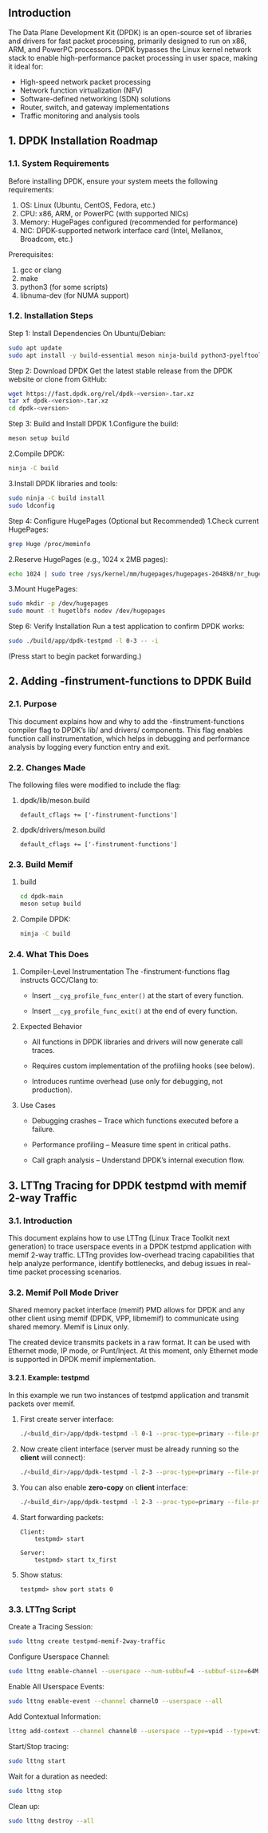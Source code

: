 ## Introduction

The Data Plane Development Kit (DPDK) is an open-source set of libraries and drivers for fast packet processing, primarily designed to run on x86, ARM, and PowerPC processors. DPDK bypasses the Linux kernel network stack to enable high-performance packet processing in user space, making it ideal for:

* High-speed network packet processing
* Network function virtualization (NFV)
* Software-defined networking (SDN) solutions
* Router, switch, and gateway implementations
* Traffic monitoring and analysis tools

## 1. DPDK Installation Roadmap

### 1.1. System Requirements

Before installing DPDK, ensure your system meets the following requirements:

1. OS: Linux (Ubuntu, CentOS, Fedora, etc.)
2. CPU: x86, ARM, or PowerPC (with supported NICs)
3. Memory: HugePages configured (recommended for performance)
4. NIC: DPDK-supported network interface card (Intel, Mellanox, Broadcom, etc.)

Prerequisites:

1. gcc or clang
2. make
3. python3 (for some scripts)
4. libnuma-dev (for NUMA support)

### 1.2. Installation Steps

Step 1: Install Dependencies
On Ubuntu/Debian:

```bash
sudo apt update
sudo apt install -y build-essential meson ninja-build python3-pyelftools libnuma-dev pkg-config
```

Step 2: Download DPDK
Get the latest stable release from the DPDK website or clone from GitHub:

```bash
wget https://fast.dpdk.org/rel/dpdk-<version>.tar.xz
tar xf dpdk-<version>.tar.xz
cd dpdk-<version>
```

Step 3: Build and Install DPDK
1.Configure the build:

```bash
meson setup build
```

2.Compile DPDK:

```bash
ninja -C build
```

3.Install DPDK libraries and tools:

```bash
sudo ninja -C build install
sudo ldconfig
```

Step 4: Configure HugePages (Optional but Recommended)
1.Check current HugePages:

```bash
grep Huge /proc/meminfo
```

2.Reserve HugePages (e.g., 1024 x 2MB pages):

```bash
echo 1024 | sudo tree /sys/kernel/mm/hugepages/hugepages-2048kB/nr_hugepages
```

3.Mount HugePages:

```bash
sudo mkdir -p /dev/hugepages
sudo mount -t hugetlbfs nodev /dev/hugepages
```

Step 6: Verify Installation
Run a test application to confirm DPDK works:

```bash
sudo ./build/app/dpdk-testpmd -l 0-3 -- -i
```

(Press start to begin packet forwarding.)

## 2. Adding -finstrument-functions to DPDK Build

### 2.1. Purpose

This document explains how and why to add the -finstrument-functions compiler flag to DPDK’s lib/ and drivers/ components. This flag enables function call instrumentation, which helps in debugging and performance analysis by logging every function entry and exit.

### 2.2. Changes Made

The following files were modified to include the flag:

1. dpdk/lib/meson.build

    ```build
    default_cflags += ['-finstrument-functions']
    ```

2. dpdk/drivers/meson.build

    ```build
    default_cflags += ['-finstrument-functions']
    ```

### 2.3. Build Memif

1. build

    ```bash
    cd dpdk-main
    meson setup build
    ```

2. Compile DPDK:

    ```bash
    ninja -C build
    ```

### 2.4. What This Does

1. Compiler-Level Instrumentation
The -finstrument-functions flag instructs GCC/Clang to:

    * Insert `__cyg_profile_func_enter()` at the start of every function.

    * Insert `__cyg_profile_func_exit()` at the end of every function.

2. Expected Behavior
    * All functions in DPDK libraries and drivers will now generate call traces.

    * Requires custom implementation of the profiling hooks (see below).

    * Introduces runtime overhead (use only for debugging, not production).

3. Use Cases
    * Debugging crashes – Trace which functions executed before a failure.

    * Performance profiling – Measure time spent in critical paths.

    * Call graph analysis – Understand DPDK’s internal execution flow.

## 3. LTTng Tracing for DPDK testpmd with memif 2-way Traffic

### 3.1. Introduction

This document explains how to use LTTng (Linux Trace Toolkit next generation) to trace userspace events in a DPDK testpmd application with memif 2-way traffic. LTTng provides low-overhead tracing capabilities that help analyze performance, identify bottlenecks, and debug issues in real-time packet processing scenarios.

### 3.2. Memif Poll Mode Driver

Shared memory packet interface (memif) PMD allows for DPDK and any other client using memif (DPDK, VPP, libmemif) to communicate using shared memory. Memif is Linux only.

The created device transmits packets in a raw format. It can be used with Ethernet mode, IP mode, or Punt/Inject. At this moment, only Ethernet mode is supported in DPDK memif implementation.

#### 3.2.1. Example: testpmd

In this example we run two instances of testpmd application and transmit packets over memif.

1. First create server interface:

    ```bash
    ./<build_dir>/app/dpdk-testpmd -l 0-1 --proc-type=primary --file-prefix=pmd1 --vdev=net_memif,role=server -- -i
    ```

2. Now create client interface (server must be already running so the **client** will connect):

    ```bash
    ./<build_dir>/app/dpdk-testpmd -l 2-3 --proc-type=primary --file-prefix=pmd2 --vdev=net_memif -- -i
    ```

3. You can also enable **zero-copy** on **client** interface:

    ```bash
    ./<build_dir>/app/dpdk-testpmd -l 2-3 --proc-type=primary --file-prefix=pmd2 --vdev=net_memif,zero-copy=yes --single-file-segments -- -i
    ```

4. Start forwarding packets:

    ```text
    Client:
        testpmd> start

    Server:
        testpmd> start tx_first
    ```

5. Show status:

    ```text
    testpmd> show port stats 0
    ```

### 3.3. LTTng Script

Create a Tracing Session:

```bash
sudo lttng create testpmd-memif-2way-traffic
```

Configure Userspace Channel:

```bash
sudo lttng enable-channel --userspace --num-subbuf=4 --subbuf-size=64M channel0
```

Enable All Userspace Events:

```bash
sudo lttng enable-event --channel channel0 --userspace --all
```

Add Contextual Information:

```bash
lttng add-context --channel channel0 --userspace --type=vpid --type=vtid --type=procname --type=perf:thread:cpu-cycles --type=perf:thread:instructions --type=perf:thread:cache-misses
```

Start/Stop tracing:

```bash
sudo lttng start
```

Wait for a duration as needed:

```bash
sudo lttng stop
```

Clean up:

```bash
sudo lttng destroy --all
```
